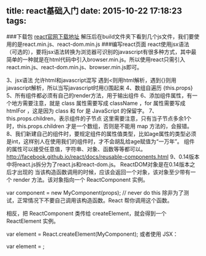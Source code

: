 title: react基础入门
date: 2015-10-22 17:18:23
tags:
---
###下载包
[react官网下载地址](https://facebook.github.io/react/downloads.html)
解压后在build文件夹下看到几个js文件，我们要使用的是react.min.js、react-dom.min.js
###编写react页面
react使用jsx语法（可选的），要将jsx语法转换为浏览器可识别的javascript有很多种方式，其中最简单的一种就是在html代码中引入browser.min.js。所以使用react只需引入react.min.js、react-dom.min.js、browser.min.js即可。

3、jsx语法
允许html和javascript混写
遇到<则用html解析，遇到{}则用javascript解析，所以当写javascript时用{}围起来
4、数组自遍历
{this.props}
5、所有组件都必须有自己的render方法，用于输出组件
6、添加组件属性，有一个地方需要注意，就是 class 属性需要写成 className ，for 属性需要写成 htmlFor ，这是因为 class 和 for 是 JavaScript 的保留字。
7、this.props.children，表示组件的子节点
这里需要注意，只有当子节点多余1个时，this.props.children 才是一个数组，否则是不能用 map 方法的，会报错。
8、我们新建自己的组件时，要规定组件的属性值类型，比如age属性的类型必须是int，这样别人在使用我们的组件时，才不会胡乱给age赋值为“一万年”。
组件的属性可以接受任意值，字符串、对象、函数等等都可以。
http://facebook.github.io/react/docs/reusable-components.html
9、0.14版本中将react.js拆分为了react.js和react-dom.js。
ReactDOM对象是在0.14版本之后才出现的
当该构造函数调用的时候，应该会返回一个对象，该对象至少带有一个 render 方法。该对象指向一个 ReactComponent 实例。

var component = new MyComponent(props); // never do this
除非为了测试，正常情况下不要自己调用该构造函数。React 帮你调用这个函数。

相反，把 ReactComponent 类传给 createElement，就会得到一个 ReactElement 实例。

var element = React.createElement(MyComponent);
或者使用 JSX：

var element = <MyComponent />;

